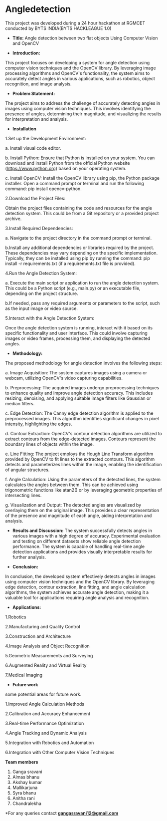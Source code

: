 # Angledetection

This project was developed during a 24 hour hackathon at RGMCET conducted by BYTS INDIA(BYTS HACKLEAGUE 1.0)

 * **Title:**
Angle detection between two flat objects Using Computer Vision and OpenCV

* **Introduction:**

This project focuses on developing a system for angle detection using computer vision techniques and the OpenCV library. By
leveraging image processing algorithms and OpenCV's functionality,
the system aims to accurately detect angles in various applications,
such as robotics, object recognition, and image analysis.

* **Problem Statement:**

The project aims to address the challenge of accurately detecting
angles in images using computer vision techniques. This involves
identifying the presence of angles, determining their magnitude, and
visualizing the results for interpretation and analysis.

* **Installation**

1.Set up the Development Environment:

a. Install visual code editor. 

b. Install Python: Ensure that Python is installed on your system. You can download and install Python from the official Python website (https://www.python.org) based on your operating system.

c. Install OpenCV: Install 
the OpenCV library using pip, the Python package installer. Open a command prompt or terminal and run the following command: pip install opencv-python.

2.Download the Project Files:

Obtain the project files containing the code and resources for the angle detection system. This could be from a Git repository or a provided project archive.

3.Install Required Dependencies:

a. Navigate to the project directory in the command prompt or terminal.

b.Install any additional dependencies or libraries required by the project. These dependencies may vary depending on the specific implementation. Typically, they can be installed using pip by running the command: pip install -r requirements.txt (if a requirements.txt file is provided).

4.Run the Angle Detection System:

a. Execute the main script or application to run the angle detection system. This could be a Python script (e.g., main.py) or an executable file, depending on the project structure.

b.If needed, pass any required arguments or parameters to the script, such as the input image or video source.

5.Interact with the Angle Detection System:

Once the angle detection 
system is running, interact with it based on its specific functionality and user interface. This could involve capturing images or video frames, processing them, and displaying the detected angles.


* **Methodology:**

The proposed methodology for angle detection involves the
following steps:

a. Image Acquisition: The system captures images using a camera
or webcam, utilizing OpenCV's video capturing capabilities.

b. Preprocessing: The acquired images undergo preprocessing
techniques to enhance quality and improve angle detection
accuracy. This includes resizing, denoising, and applying suitable
image filters like Gaussian or median filters.

c. Edge Detection: The Canny edge detection algorithm is applied to
the preprocessed images. This algorithm identifies significant
changes in pixel intensity, highlighting the edges.

d. Contour Extraction: OpenCV's contour detection algorithms are
utilized to extract contours from the edge-detected images.
Contours represent the boundary lines of objects within the image.

e. Line Fitting: The project employs the Hough Line Transform
algorithm provided by OpenCV to fit lines to the extracted contours.
This algorithm detects and parameterizes lines within the image,
enabling the identification of angular structures.

f. Angle Calculation: Using the parameters of the detected lines, the
system calculates the angles between them. This can be achieved
using trigonometric functions like atan2() or by leveraging
geometric properties of intersecting lines.

g. Visualization and Output: The detected angles are visualized by
overlaying them on the original image. This provides a clear
representation of the presence and magnitude of each angle, aiding
interpretation and analysis.

* **Results and Discussion:**
The system successfully detects angles in various images with a
high degree of accuracy. 
Experimental evaluation and testing on
different datasets show reliable angle detection performance. The
system is capable of handling real-time angle detection applications
and provides visually interpretable results for further analysis.

* **Conclusion:**

In conclusion, the developed system effectively detects angles in
images using computer vision techniques and the OpenCV library.
By leveraging edge detection, contour extraction, line fitting, and
angle calculation algorithms, the system achieves accurate angle
detection, making it a valuable tool for applications requiring angle
analysis and recognition.

* **Applications:**

1.Robotics

2.Manufacturing and Quality Control

3.Construction and Architecture

4.Image Analysis and Object Recognition

5.Geometric Measurements and Surveying

6.Augmented Reality and Virtual Reality

7.Medical Imaging

* **Future work**

some potential areas for future work. 

1.Improved Angle Calculation Methods

2.Calibration and Accuracy Enhancement

3.Real-time Performance Optimization

4.Angle Tracking and Dynamic Analysis

5.Integration with Robotics and Automation

6.Integration with Other Computer Vision Techniques

**Team members**
1. Ganga sravani
2. Almas bhanu
3. Akshay kumar
4. Mallikarjuna
5. Syra bhanu
6. Anitha rani
7. Chandralekha

*For any queries contact **gangasravani12@gmail.com**

